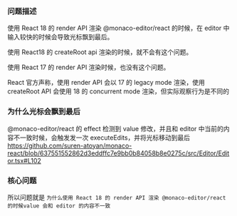 ### 问题描述

使用 React 18 的 render API 渲染 @monaco-editor/react 的时候，在 editor 中输入较快的时候会导致光标飘到最后。

使用 React18 的 createRoot api 渲染的时候，就不会有这个问题。

使用 React 17 的 render API 渲染时候，也没有这个问题。

React 官方声称，使用 render API 会以 17 的 legacy mode 渲染，使用 createRoot API 会使用 18 的 concurrent mode 渲染，但实际观察行为是不同的

### 为什么光标会飘到最后

@monaco-editor/react 的 effect 检测到 value 修改，并且和 editor 中当前的内容不一致时候，会触发发一次 executeEdits，并将光标移动到最后
https://github.com/suren-atoyan/monaco-react/blob/637551552862d3eddffc7e9bb0b84058b8e0275c/src/Editor/Editor.tsx#L102

### 核心问题

所以问题就是 `为什么使用 React 18 的 render API 渲染 @monaco-editor/react 的时候value 会和 editor 的内容不一致`
